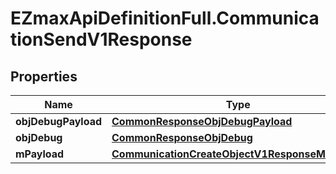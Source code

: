 # EZmaxApiDefinitionFull.CommunicationSendV1Response

## Properties

Name | Type | Description | Notes
------------ | ------------- | ------------- | -------------
**objDebugPayload** | [**CommonResponseObjDebugPayload**](CommonResponseObjDebugPayload.md) |  | 
**objDebug** | [**CommonResponseObjDebug**](CommonResponseObjDebug.md) |  | [optional] 
**mPayload** | [**CommunicationCreateObjectV1ResponseMPayload**](CommunicationCreateObjectV1ResponseMPayload.md) |  | 


